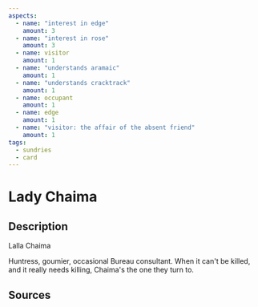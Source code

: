 ```yaml
---
aspects: 
  - name: "interest in edge"
    amount: 3
  - name: "interest in rose"
    amount: 3
  - name: visitor
    amount: 1
  - name: "understands aramaic"
    amount: 1
  - name: "understands cracktrack"
    amount: 1
  - name: occupant
    amount: 1
  - name: edge
    amount: 1
  - name: "visitor: the affair of the absent friend"
    amount: 1
tags:
  - sundries
  - card
---
```

# Lady Chaima
## Description
Lalla Chaima

Huntress, goumier, occasional Bureau consultant. When it can't be killed, and it really needs killing, Chaima's the one they turn to.
## Sources


